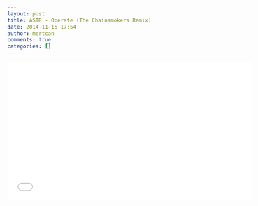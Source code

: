 ```yaml
---
layout: post
title: ASTR - Operate (The Chainsmokers Remix)
date: 2014-11-15 17:54
author: mertcan
comments: true
categories: []
---
```

<iframe allowfullscreen="" frameborder="0" height="315" src="//www.youtube.com/embed/DCVvuOOZ-W0?rel=0" width="560"></iframe>

